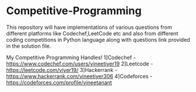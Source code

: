 # Competitive-Programming
This repository will have implementations of various questions from different platforms like Codechef,LeetCode etc and also from different coding competitions in Python language along with questions link provided in the solution file. 

My Competitive Programming Handles!
 1]Codechef - https://www.codechef.com/users/vineetiyer19
 2]Leetcode - https://leetcode.com/viyer19/
 3]Hackerrank -https://www.hackerrank.com/vineetiyer306
 4]Codeforces - https://codeforces.com/profile/vineetanant
